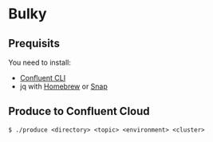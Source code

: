 # Bulky

## Prequisits

You need to install:

 * [Confluent CLI](https://docs.confluent.io/confluent-cli/current/install.html)
 * jq with [Homebrew](https://formulae.brew.sh/formula/jq) or [Snap](https://snapcraft.io/jq)

## Produce to Confluent Cloud
`$ ./produce <directory> <topic> <environment> <cluster>`



